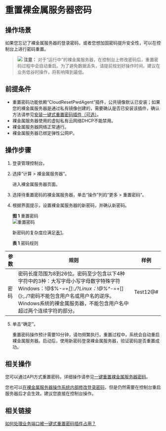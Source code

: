 # 重置裸金属服务器密码<a name="bms_01_0028"></a>

## 操作场景<a name="section5543532941"></a>

如果您忘记了裸金属服务器的登录密码，或者您想加固密码提升安全性，可以在控制台上进行密码重置。

>![](public_sys-resources/icon-caution.gif) **注意：** 
>对于“运行中”的裸金属服务器，在控制台上修改密码后，重置密码过程中会自动重启。为了避免数据丢失，请提前规划好操作时间，建议在业务低谷时操作，将影响降到最低。

## 前提条件<a name="section779082118321"></a>

-   重置密码功能依赖“CloudResetPwdAgent”插件，公共镜像默认已安装；如果您的裸金属服务器是通过私有镜像创建的，需要确认是否已安装该插件，确认方法请参见[安装一键式重置密码插件（可选）](安装一键式重置密码插件（可选）.md)。
-   裸金属服务器使用的虚拟私有云网络DHCP不能禁用。
-   裸金属服务器网络正常通行。
-   裸金属服务器已绑定弹性公网IP。

## 操作步骤<a name="section73382712354"></a>

1.  登录管理控制台。
2.  选择“计算 \> 裸金属服务器”。

    进入裸金属服务器页面。

3.  选择待重置密码的裸金属服务器，单击“操作”列的“更多 \> 重置密码”。
4.  根据界面提示，设置裸金属服务器的新密码，并确认新密码。

    **图 1**  重置密码<a name="fig083717228564"></a>  
    ![](figures/重置密码.png "重置密码")

    新密码的复杂度应满足[表1](#table163171093713)。

    **表 1**  密码规则

|参数|规则|样例|
|--|--|--|
|密码|密码长度范围为8到26位。密码至少包含以下4种字符中的3种：大写字母小写字母数字特殊字符Windows：!@$%-_=+[]:./?Linux：!@%^-_=+[]{}:,./?密码不能包含用户名或用户名的逆序。Windows系统的裸金属服务器，不能包含用户名中超过两个连续字符的部分。|Test12@#|


5.  单击“确定”。

    重置密码操作预计需要10分钟，请勿频繁执行。重置过程中，系统会自动重启裸金属服务器。启动后，使用新密码登录裸金属服务器，验证密码是否重置成功。


## 相关操作<a name="section43431158112911"></a>

您可以通过API方式重置密码，详细操作请参见[一键重置裸金属服务器密码](https://support.huaweicloud.com/api-bms/bms_api_0636.html)。

您也可以[在裸金属服务器操作系统内部修改登录密码](https://support.huaweicloud.com/bms_faq/bms_faq_0068.html)，但是仍然需要在控制台重启服务器后才会生效。建议您直接在控制台操作。

## 相关链接<a name="section1940452212158"></a>

[如何处理业务端口被一键式重置密码插件占用？](https://support.huaweicloud.com/bms_faq/bms_faq_0055.html)

